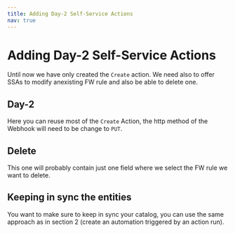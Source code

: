 ```yaml
---
title: Adding Day-2 Self-Service Actions
nav: true
---
```


# Adding Day-2 Self-Service Actions

Until now we have only created the `Create` action. We need also to offer SSAs to modify anexisting FW rule and also be able to delete one.

## Day-2

Here you can reuse most of the `Create` Action, the http method of the Webhook will need to be change to `PUT`.

## Delete

This one will probably contain just one field where we select the FW rule we want to delete. 

## Keeping in sync the entities

You want to make sure to keep in sync your catalog, you can use the same approach as in section 2 (create an automation triggered by an action run).



